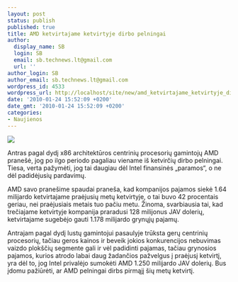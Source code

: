 ```yaml
---
layout: post
status: publish
published: true
title: AMD ketvirtajame ketvirtyje dirbo pelningai
author:
  display_name: SB
  login: SB
  email: sb.technews.lt@gmail.com
  url: ''
author_login: SB
author_email: sb.technews.lt@gmail.com
wordpress_id: 4533
wordpress_url: http://localhost/site/new/amd_ketvirtajame_ketvirtyje_dirbo_pelningai/
date: '2010-01-24 15:52:09 +0200'
date_gmt: '2010-01-24 15:52:09 +0200'
categories:
- Naujienos
---
```

<div class="imgright"><img src="http://t0.gstatic.com/images?q=tbn:ByDorhGVpCtbMM:http://www.slashgear.com/wp-content/uploads/2009/02/amd_phenom_ii_x3.jpg"  /></div>
<p>Antras pagal dydį x86 architektūros centrinių procesorių gamintojų AMD pranešė, jog po ilgo periodo pagaliau viename iš ketvirčių dirbo pelningai. Tiesa, verta pažymėti, jog tai daugiau dėl Intel finansinės „paramos“, o ne dėl padidėjusių pardavimų.</p>
<p>AMD savo pranešime spaudai praneša, kad kompanijos pajamos siekė 1.64 milijardo ketvirtajame praėjusių metų ketvirtyje, o tai buvo 42 procentais geriau, nei praėjusiais metais tuo pačiu metu. Žinoma, svarbiausia tai, kad trečiajame ketvirtyje kompanija praradusi 128 milijonus JAV dolerių, ketvirtajame sugebėjo gauti 1.178 milijardo grynųjų pajamų.</p>
<p>Antrajam pagal dydį lustų gamintojui pasaulyje trūksta gerų centrinių procesorių, tačiau geros kainos ir beveik jokios konkurencijos nebuvimas vaizdo plokščių segmente gali ir vėl padidinti pajamas, tačiau grynosios pajamos, kurios atrodo labai daug žadančios pažvelgus į praėjusį ketvirtį, yra dėl to, jog Intel privalėjo sumokėti AMD 1.250 milijardo JAV dolerių. Bus įdomu pažiūrėti, ar AMD pelningai dirbs pirmąjį šių metų ketvirtį.<br /></p>

